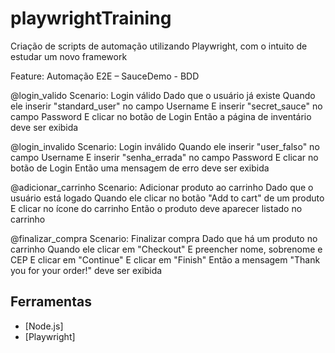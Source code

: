 # playwrightTraining
Criação de scripts de automação utilizando Playwright, com o intuito de estudar um novo framework



Feature: Automação E2E – SauceDemo - BDD

  @login_valido
  Scenario: Login válido
    Dado que o usuário já existe
    Quando ele inserir "standard_user" no campo Username
    E inserir "secret_sauce" no campo Password
    E clicar no botão de Login
    Então a página de inventário deve ser exibida

  @login_invalido
  Scenario: Login inválido
    Quando ele inserir "user_falso" no campo Username
    E inserir "senha_errada" no campo Password
    E clicar no botão de Login
    Então uma mensagem de erro deve ser exibida

  @adicionar_carrinho
  Scenario: Adicionar produto ao carrinho
    Dado que o usuário está logado
    Quando ele clicar no botão "Add to cart" de um produto
    E clicar no ícone do carrinho
    Então o produto deve aparecer listado no carrinho

  @finalizar_compra
  Scenario: Finalizar compra
    Dado que há um produto no carrinho
    Quando ele clicar em "Checkout"
    E preencher nome, sobrenome e CEP
    E clicar em "Continue"
    E clicar em "Finish"
    Então a mensagem "Thank you for your order!" deve ser exibida


## Ferramentas
- [Node.js]
- [Playwright]